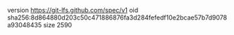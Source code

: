 version https://git-lfs.github.com/spec/v1
oid sha256:8d864880d203c50c471886876fa3d284fefedf10e2bcae57b7d9078a93048435
size 2590
